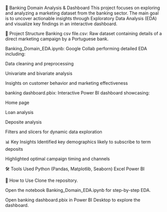 🏦 Banking Domain Analysis & Dashboard
This project focuses on exploring and analyzing a marketing dataset from the banking sector. The main goal is to uncover actionable insights through Exploratory Data Analysis (EDA) and visualize key findings in an interactive dashboard.

📁 Project Structure
Banking csv file.csv: Raw dataset containing details of a direct marketing campaign by a Portuguese bank.

Banking_Domain_EDA.ipynb: Google Collab performing detailed EDA including:

Data cleaning and preprocessing

Univariate and bivariate analysis

Insights on customer behavior and marketing effectiveness

banking dashboard.pbix: Interactive Power BI dashboard showcasing:

Home page

Loan analysis

Deposite analysis

Filters and slicers for dynamic data exploration

📊 Key Insights
Identified key demographics likely to subscribe to term deposits

Highlighted optimal campaign timing and channels


🛠 Tools Used
Python (Pandas, Matplotlib, Seaborn)
Excel
Power BI

🚀 How to Use
Clone the repository.

Open the notebook Banking_Domain_EDA.ipynb for step-by-step EDA.

Open banking dashboard.pbix in Power BI Desktop to explore the dashboard.

